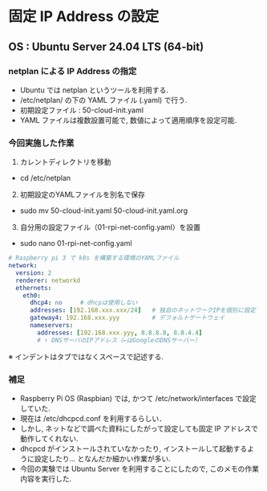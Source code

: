 # 固定 IP Address の設定
## OS : Ubuntu Server 24.04 LTS (64-bit) 

### netplan による IP Address の指定
+ Ubuntu では netplan というツールを利用する.
+ /etc/netplan/ の下の YAML ファイル (.yaml) で行う.
+ 初期設定ファイル : 50-cloud-init.yaml
+ YAML ファイルは複数設置可能で, 数値によって適用順序を設定可能.

### 今回実施した作業
1. カレントディレクトリを移動
  + cd /etc/netplan
2. 初期設定のYAMLファイルを別名で保存
  + sudo mv 50-cloud-init.yaml 50-cloud-init.yaml.org
3. 自分用の設定ファイル（01-rpi-net-config.yaml）を設置
  + sudo nano 01-rpi-net-config.yaml
```yaml
# Raspberry pi 3 で k8s を構築する環境のYAMLファイル
network:
  version: 2
  renderer: networkd
  ethernets:
    eth0:
      dhcp4: no     # dhcpは使用しない
      addresses: [192.168.xxx.xxx/24]   # 独自のネットワークIPを個別に設定
      gateway4: 192.168.xxx.yyy         # デフォルトゲートウェイ
      nameservers:
        addresses: [192.168.xxx.yyy, 8.8.8.8, 8.8.4.4]
        # ↑ DNSサーバのIPアドレス（←はGoogleのDNSサーバー）
```
※ インデントはタブではなくスペースで記述する. 

### 補足
+ Raspberry Pi OS (Raspbian) では, かつて /etc/network/interfaces で設定していた.
+ 現在は /etc/dhcpcd.conf を利用するらしい．
+ しかし, ネットなどで調べた資料にしたがって設定しても固定 IP アドレスで動作してくれない.
+ dhcpcd がインストールされていなかったり, インストールして起動するように設定したり... となんだか細かい作業が多い.
+ 今回の実験では Ubuntu Server を利用することにしたので, このメモの作業内容を実行した.
